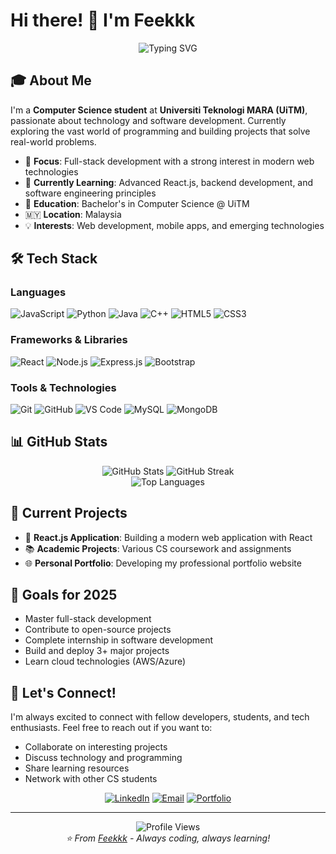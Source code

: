 # Hi there! 👋 I'm Feekkk

<div align="center">
  <img src="https://readme-typing-svg.herokuapp.com?font=Fira+Code&pause=1000&color=2E96F7&center=true&vCenter=true&width=435&lines=Computer+Science+Student;Passionate+Developer;Always+Learning+New+Things" alt="Typing SVG" />
</div>

## 🎓 About Me

I'm a **Computer Science student** at **Universiti Teknologi MARA (UiTM)**, passionate about technology and software development. Currently exploring the vast world of programming and building projects that solve real-world problems.

- 🎯 **Focus**: Full-stack development with a strong interest in modern web technologies
- 🌱 **Currently Learning**: Advanced React.js, backend development, and software engineering principles
- 🏫 **Education**: Bachelor's in Computer Science @ UiTM
- 🇲🇾 **Location**: Malaysia
- 💡 **Interests**: Web development, mobile apps, and emerging technologies

## 🛠️ Tech Stack

### Languages
![JavaScript](https://img.shields.io/badge/-JavaScript-F7DF1E?style=flat-square&logo=javascript&logoColor=black)
![Python](https://img.shields.io/badge/-Python-3776AB?style=flat-square&logo=python&logoColor=white)
![Java](https://img.shields.io/badge/-Java-ED8B00?style=flat-square&logo=java&logoColor=white)
![C++](https://img.shields.io/badge/-C++-00599C?style=flat-square&logo=c%2B%2B&logoColor=white)
![HTML5](https://img.shields.io/badge/-HTML5-E34F26?style=flat-square&logo=html5&logoColor=white)
![CSS3](https://img.shields.io/badge/-CSS3-1572B6?style=flat-square&logo=css3&logoColor=white)

### Frameworks & Libraries
![React](https://img.shields.io/badge/-React-61DAFB?style=flat-square&logo=react&logoColor=black)
![Node.js](https://img.shields.io/badge/-Node.js-339933?style=flat-square&logo=node.js&logoColor=white)
![Express.js](https://img.shields.io/badge/-Express.js-000000?style=flat-square&logo=express&logoColor=white)
![Bootstrap](https://img.shields.io/badge/-Bootstrap-7952B3?style=flat-square&logo=bootstrap&logoColor=white)

### Tools & Technologies
![Git](https://img.shields.io/badge/-Git-F05032?style=flat-square&logo=git&logoColor=white)
![GitHub](https://img.shields.io/badge/-GitHub-181717?style=flat-square&logo=github&logoColor=white)
![VS Code](https://img.shields.io/badge/-VS%20Code-007ACC?style=flat-square&logo=visual-studio-code&logoColor=white)
![MySQL](https://img.shields.io/badge/-MySQL-4479A1?style=flat-square&logo=mysql&logoColor=white)
![MongoDB](https://img.shields.io/badge/-MongoDB-47A248?style=flat-square&logo=mongodb&logoColor=white)

## 📊 GitHub Stats

<div align="center">
  <img src="https://github-readme-stats.vercel.app/api?username=Feekkk&show_icons=true&theme=tokyonight&hide_border=true&count_private=true" alt="GitHub Stats" />
  <img src="https://github-readme-streak-stats.herokuapp.com/?user=Feekkk&theme=tokyonight&hide_border=true" alt="GitHub Streak" />
</div>

<div align="center">
  <img src="https://github-readme-stats.vercel.app/api/top-langs/?username=Feekkk&layout=compact&theme=tokyonight&hide_border=true" alt="Top Languages" />
</div>

## 🚀 Current Projects

- 🔭 **React.js Application**: Building a modern web application with React
- 📚 **Academic Projects**: Various CS coursework and assignments
- 🌐 **Personal Portfolio**: Developing my professional portfolio website

## 🎯 Goals for 2025

- Master full-stack development
- Contribute to open-source projects
- Complete internship in software development
- Build and deploy 3+ major projects
- Learn cloud technologies (AWS/Azure)

## 🤝 Let's Connect!

I'm always excited to connect with fellow developers, students, and tech enthusiasts. Feel free to reach out if you want to:

- Collaborate on interesting projects
- Discuss technology and programming
- Share learning resources
- Network with other CS students

<div align="center">
  
[![LinkedIn](https://img.shields.io/badge/-LinkedIn-0077B5?style=for-the-badge&logo=linkedin&logoColor=white)](www.linkedin.com/in/wanafiqdanial03)
[![Email](https://img.shields.io/badge/-Email-D14836?style=for-the-badge&logo=gmail&logoColor=white)](mailto:wanafiq.d03@gmail.com)
[![Portfolio](https://img.shields.io/badge/-Portfolio-000000?style=for-the-badge&logo=vercel&logoColor=white)](https://me.wnafiq.xyz)

</div>

---

<div align="center">
  <img src="https://komarev.com/ghpvc/?username=Feekkk&color=blueviolet&style=flat-square&label=Profile+Views" alt="Profile Views" />
</div>

<div align="center">
  <i>⭐️ From <a href="https://github.com/Feekkk">Feekkk</a> - Always coding, always learning!</i>
</div>
